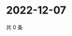 # 2022-12-07

共 0 条

<!-- BEGIN WEIBO -->
<!-- 最后更新时间 Wed Dec 07 2022 01:13:03 GMT+0800 (China Standard Time) -->

<!-- END WEIBO -->
